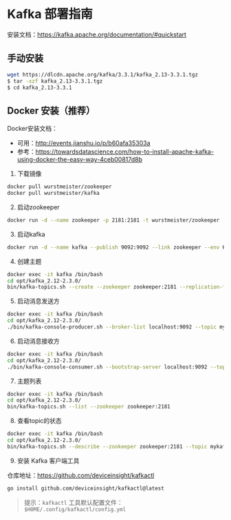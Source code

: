 # Kafka 部署指南

安装文档：https://kafka.apache.org/documentation/#quickstart

## 手动安装

```bash
wget https://dlcdn.apache.org/kafka/3.3.1/kafka_2.13-3.3.1.tgz
$ tar -xzf kafka_2.13-3.3.1.tgz
$ cd kafka_2.13-3.3.1
```

## Docker 安装（推荐）

Docker安装文档：
- 可用：http://events.jianshu.io/p/b60afa35303a
- 参考：https://towardsdatascience.com/how-to-install-apache-kafka-using-docker-the-easy-way-4ceb00817d8b

1. 下载镜像

```bash
docker pull wurstmeister/zookeeper  
docker pull wurstmeister/kafka
```

2. 启动zookeeper

```bash
docker run -d --name zookeeper -p 2181:2181 -t wurstmeister/zookeeper
```

3. 启动kafka

```bash
docker run -d --name kafka --publish 9092:9092 --link zookeeper --env KAFKA_ZOOKEEPER_CONNECT=zookeeper:2181 --env KAFKA_ADVERTISED_HOST_NAME=127.0.0.1 --env KAFKA_ADVERTISED_PORT=9092 wurstmeister/kafka
```
4. 创建主题

```bash
docker exec -it kafka /bin/bash
cd opt/kafka_2.12-2.3.0/
bin/kafka-topics.sh --create --zookeeper zookeeper:2181 --replication-factor 1 --partitions 1 --topic mykafka
```

5. 启动消息发送方

```bash
docker exec -it kafka /bin/bash
cd opt/kafka_2.12-2.3.0/
./bin/kafka-console-producer.sh --broker-list localhost:9092 --topic mykafka
```

6. 启动消息接收方

```bash
docker exec -it kafka /bin/bash
cd opt/kafka_2.12-2.3.0/
./bin/kafka-console-consumer.sh --bootstrap-server localhost:9092 --topic mykafka --from-beginning
```

7. 主题列表

```bash
docker exec -it kafka /bin/bash
cd opt/kafka_2.12-2.3.0/
bin/kafka-topics.sh --list --zookeeper zookeeper:2181
```

8. 查看topic的状态

```bash
docker exec -it kafka /bin/bash
cd opt/kafka_2.12-2.3.0/
bin/kafka-topics.sh --describe --zookeeper zookeeper:2181 --topic mykafka
```

9. 安装 Kafka 客户端工具

仓库地址：https://github.com/deviceinsight/kafkactl

```bash
go install github.com/deviceinsight/kafkactl@latest
```

> 提示：`kafkactl` 工具默认配置文件：`$HOME/.config/kafkactl/config.yml`
